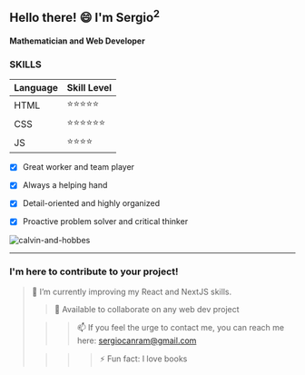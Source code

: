  ## Hello there! 😄 I'm Sergio<sup>2</sup>

 #### Mathematician and Web Developer 

 ### SKILLS
| Language | Skill Level |
| ----     | :----         |
| HTML     | ⭐⭐⭐⭐⭐|
| CSS      | ⭐⭐⭐⭐⭐⭐|
| JS       | ⭐⭐⭐⭐ |

- [x] Great worker and team player
- [x] Always a helping hand
- [x] Detail-oriented and highly organized
- [x] Proactive problem solver and critical thinker


![calvin-and-hobbes](https://github.com/sergiocanram/sergiocanram/assets/43572682/6c351997-7c5d-48db-b547-f2e38bea7975)



---
  
 ### I'm here to contribute to your project!

> 🌱 I’m currently improving my React and NextJS skills.
> 
>> 👯 Available to collaborate on any web dev project 
> 
>>> 📫 If you feel the urge to contact me, you can reach me here: sergiocanram@gmail.com 
> 
>>>> ⚡ Fun fact: I love books 

